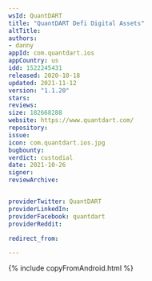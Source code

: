 ```yaml
---
wsId: QuantDART
title: "QuantDART Defi Digital Assets"
altTitle: 
authors:
- danny
appId: com.quantdart.ios
appCountry: us
idd: 1522245431
released: 2020-10-18
updated: 2021-11-12
version: "1.1.20"
stars: 
reviews: 
size: 182668288
website: https://www.quantdart.com/
repository: 
issue: 
icon: com.quantdart.ios.jpg
bugbounty: 
verdict: custodial
date: 2021-10-26
signer: 
reviewArchive:


providerTwitter: QuantDART
providerLinkedIn: 
providerFacebook: quantdart
providerReddit: 

redirect_from:

---
```


{% include copyFromAndroid.html %}

